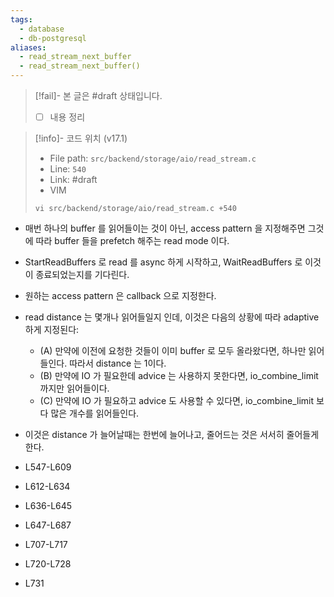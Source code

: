 ```yaml
---
tags:
  - database
  - db-postgresql
aliases:
  - read_stream_next_buffer
  - read_stream_next_buffer()
---
```

> [!fail]- 본 글은 #draft 상태입니다.
> - [ ] 내용 정리

> [!info]- 코드 위치 (v17.1)
> - File path: `src/backend/storage/aio/read_stream.c`
> - Line: `540`
> - Link: #draft 
> - VIM
> ```
> vi src/backend/storage/aio/read_stream.c +540
> ```

- 매번 하나의 buffer 를 읽어들이는 것이 아닌, access pattern 을 지정해주면 그것에 따라 buffer 들을 prefetch 해주는 read mode 이다.
- StartReadBuffers 로 read 를 async 하게 시작하고, WaitReadBuffers 로 이것이 종료되었는지를 기다린다.
- 원하는 access pattern 은 callback 으로 지정한다.
- read distance 는 몇개나 읽어들일지 인데, 이것은 다음의 상황에 따라 adaptive 하게 지정된다:
	- (A) 만약에 이전에 요청한 것들이 이미 buffer 로 모두 올라왔다면, 하나만 읽어들인다. 따라서 distance 는 1이다.
	- (B) 만약에 IO 가 필요한데 advice 는 사용하지 못한다면, io_combine_limit 까지만 읽어들이다.
	- (C) 만약에 IO 가 필요하고 advice 도 사용할 수 있다면, io_combine_limit 보다 많은 개수를 읽어들인다.
- 이것은 distance 가 늘어날때는 한번에 늘어나고, 줄어드는 것은 서서히 줄어들게 한다.

- L547-L609
- L612-L634
- L636-L645
- L647-L687
- L707-L717
- L720-L728
- L731